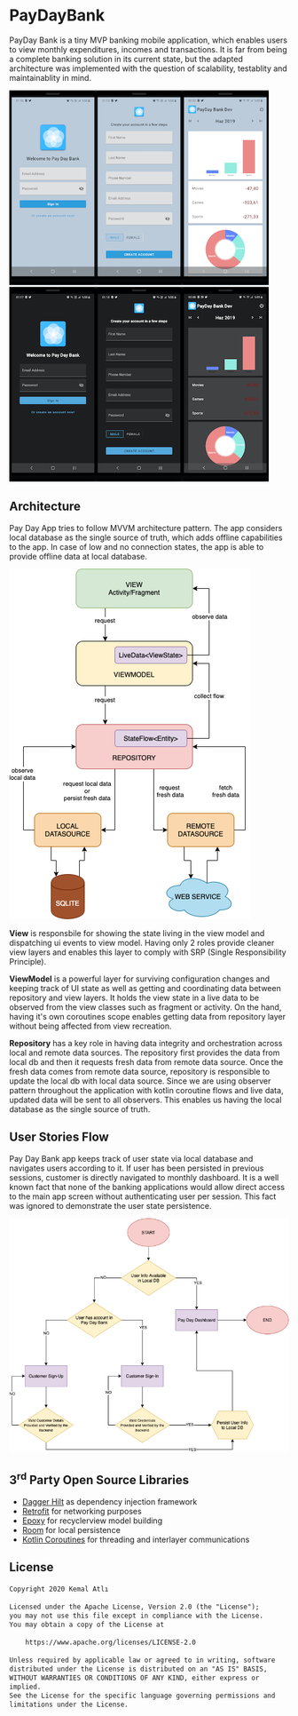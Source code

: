 # PayDayBank
PayDay Bank is a tiny MVP banking mobile application, which enables users to view monthly expenditures, incomes and transactions. It is far from being a complete banking solution in its current state, but the adapted architecture was implemented with the question of scalability, testablity and maintainablity in mind.

 ![](https://github.com/kemalatli/PayDayBank/blob/main/art/day.jpg)
 ![](https://github.com/kemalatli/PayDayBank/blob/main/art/night.jpg)
  
## Architecture
Pay Day App tries to follow MVVM architecture pattern. The app considers local database as the single source of truth, which adds offline capabilities to the app. In case of low and no connection states, the app is able to provide offline data at local database.

 ![](https://github.com/kemalatli/PayDayBank/blob/main/art/diagram.png)
 
 **View** is responsbile for showing the state living in the view model and dispatching ui events to view model. Having only 2 roles provide cleaner view layers and enables this layer to comply with SRP (Single Responsibility Principle). 
 
 **ViewModel** is a powerful layer for surviving configuration changes and keeping track of UI state as well as getting and coordinating data between repository and view layers. It holds the view state in a live data to be observed from the view classes such as fragment or activity. On the hand, having it's own coroutines scope enables getting data from repository layer without being affected from view recreation.
 
 **Repository** has a key role in having data integrity and orchestration across local and remote data sources. The repository first provides the data from local db and then it requests fresh data from remote data source. Once the fresh data comes from remote data source, repository is responsible to update the local db with local data source. Since we are using observer pattern throughout the application with kotlin coroutine flows and live data, updated data will be sent to all observers. This enables us having the local database as the single source of truth.

## User Stories Flow
Pay Day Bank app keeps track of user state via local database and navigates users according to it. If user has been persisted in previous sessions, customer is directly navigated to monthly dashboard. It is a well known fact that none of the banking applications would allow direct access to the main app screen without authenticating user per session. This fact was ignored to demonstrate the user state persistence.

 ![](https://github.com/kemalatli/PayDayBank/blob/main/art/diagram2.png)
 
 ## 3<sup>rd</sup> Party Open Source Libraries

 * [Dagger Hilt](https://github.com/google/dagger/tree/master/java/dagger/hilt) as dependency injection framework
 * [Retrofit](http://square.github.io/retrofit) for networking purposes
 * [Epoxy](https://github.com/airbnb/epoxy) for recyclerview model building
 * [Room](https://developer.android.com/topic/libraries/architecture/room) for local persistence
 * [Kotlin Coroutines](https://developer.android.com/kotlin/coroutines) for threading and interlayer communications
 
 ## License

```
Copyright 2020 Kemal Atlı

Licensed under the Apache License, Version 2.0 (the "License");
you may not use this file except in compliance with the License.
You may obtain a copy of the License at

    https://www.apache.org/licenses/LICENSE-2.0

Unless required by applicable law or agreed to in writing, software
distributed under the License is distributed on an "AS IS" BASIS,
WITHOUT WARRANTIES OR CONDITIONS OF ANY KIND, either express or implied.
See the License for the specific language governing permissions and
limitations under the License.
```
